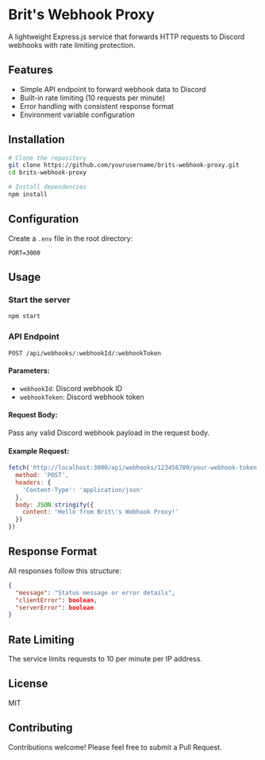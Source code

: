 # Brit's Webhook Proxy

A lightweight Express.js service that forwards HTTP requests to Discord webhooks with rate limiting protection.

## Features

- Simple API endpoint to forward webhook data to Discord
- Built-in rate limiting (10 requests per minute)
- Error handling with consistent response format
- Environment variable configuration

## Installation

```bash
# Clone the repository
git clone https://github.com/yourusername/brits-webhook-proxy.git
cd brits-webhook-proxy

# Install dependencies
npm install
```

## Configuration

Create a `.env` file in the root directory:

```
PORT=3000
```

## Usage

### Start the server

```bash
npm start
```

### API Endpoint

```
POST /api/webhooks/:webhookId/:webhookToken
```

#### Parameters:
- `webhookId`: Discord webhook ID
- `webhookToken`: Discord webhook token

#### Request Body:
Pass any valid Discord webhook payload in the request body.

#### Example Request:
```javascript
fetch('http://localhost:3000/api/webhooks/123456789/your-webhook-token', {
  method: 'POST',
  headers: {
    'Content-Type': 'application/json'
  },
  body: JSON.stringify({
    content: 'Hello from Brit\'s Webhook Proxy!'
  })
})
```

## Response Format

All responses follow this structure:
```json
{
  "message": "Status message or error details",
  "clientError": boolean,
  "serverError": boolean
}
```

## Rate Limiting

The service limits requests to 10 per minute per IP address.

## License

MIT

## Contributing

Contributions welcome! Please feel free to submit a Pull Request.
